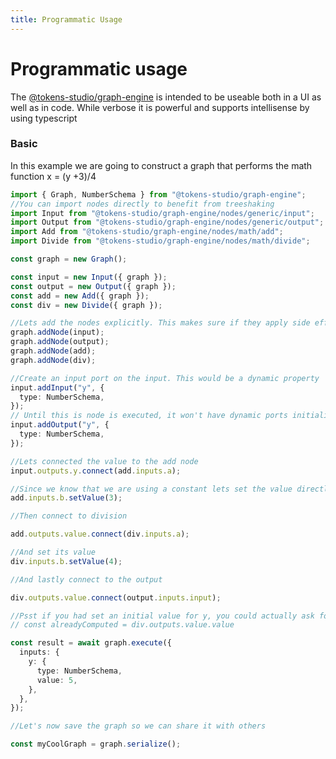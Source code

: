 ```yaml
---
title: Programmatic Usage
---
```


# Programmatic usage

The [@tokens-studio/graph-engine](https://www.npmjs.com/package/@tokens-studio/graph-engine) is intended to be useable both in a UI as well as in code. While verbose it is powerful and supports intellisense by using typescript

### Basic

In this example we are going to construct a graph that performs the math function x = (y +3)/4

```ts
import { Graph, NumberSchema } from "@tokens-studio/graph-engine";
//You can import nodes directly to benefit from treeshaking
import Input from "@tokens-studio/graph-engine/nodes/generic/input";
import Output from "@tokens-studio/graph-engine/nodes/generic/output";
import Add from "@tokens-studio/graph-engine/nodes/math/add";
import Divide from "@tokens-studio/graph-engine/nodes/math/divide";

const graph = new Graph();

const input = new Input({ graph });
const output = new Output({ graph });
const add = new Add({ graph });
const div = new Divide({ graph });

//Lets add the nodes explicitly. This makes sure if they apply side effects to the graph on entry that they are seperated from being defined
graph.addNode(input);
graph.addNode(output);
graph.addNode(add);
graph.addNode(div);

//Create an input port on the input. This would be a dynamic property
input.addInput("y", {
  type: NumberSchema,
});
// Until this is node is executed, it won't have dynamic ports initialized. Let's help it along
input.addOutput("y", {
  type: NumberSchema,
});

//Lets connected the value to the add node
input.outputs.y.connect(add.inputs.a);

//Since we know that we are using a constant lets set the value directly
add.inputs.b.setValue(3);

//Then connect to division

add.outputs.value.connect(div.inputs.a);

//And set its value
div.inputs.b.setValue(4);

//And lastly connect to the output

div.outputs.value.connect(output.inputs.input);

//Psst if you had set an initial value for y, you could actually ask for the output value right now !?
// const alreadyComputed = div.outputs.value.value

const result = await graph.execute({
  inputs: {
    y: {
      type: NumberSchema,
      value: 5,
    },
  },
});

//Let's now save the graph so we can share it with others

const myCoolGraph = graph.serialize();
```
